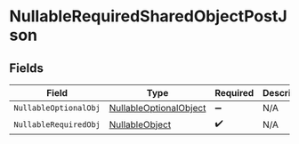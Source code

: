 # NullableRequiredSharedObjectPostJson


## Fields

| Field                                                                   | Type                                                                    | Required                                                                | Description                                                             | Example                                                                 |
| ----------------------------------------------------------------------- | ----------------------------------------------------------------------- | ----------------------------------------------------------------------- | ----------------------------------------------------------------------- | ----------------------------------------------------------------------- |
| `NullableOptionalObj`                                                   | [NullableOptionalObject](../../Models/Shared/NullableOptionalObject.md) | :heavy_minus_sign:                                                      | N/A                                                                     |                                                                         |
| `NullableRequiredObj`                                                   | [NullableObject](../../Models/Shared/NullableObject.md)                 | :heavy_check_mark:                                                      | N/A                                                                     | <nil>                                                                   |